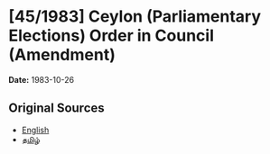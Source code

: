 # [45/1983] Ceylon (Parliamentary Elections) Order in Council (Amendment)

**Date:** 1983-10-26

## Original Sources

- [English](https://documents.gov.lk/view/acts/1983/10/45-1983_E.pdf)
- [தமிழ்](https://documents.gov.lk/view/acts/1983/10/45-1983_T.pdf)
